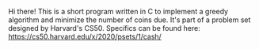 Hi there! 
This is a short program written in C to implement a greedy algorithm and minimize the number of coins due. It's part of a problem set designed by Harvard's CS50. 
Specifics can be found here: https://cs50.harvard.edu/x/2020/psets/1/cash/
